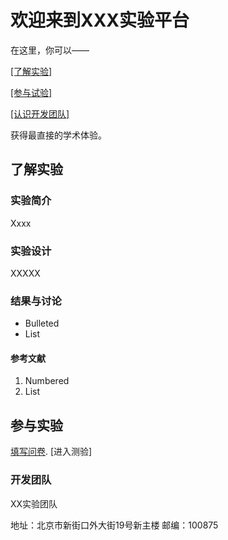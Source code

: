# 欢迎来到XXX实验平台

在这里，你可以——
<p><a href="#tips">[了解实验]</a></p>
<p><a href="#tips1">[参与试验]</a></p>
<p><a href="#tips2">[认识开发团队]</a></p>

获得最直接的学术体验。

## <a id="tips">了解实验</a>

### 实验简介
<p>Xxxx</p>

### 实验设计
<p>XXXXX</p>

### 结果与讨论
- Bulleted
- List

#### 参考文献
1. Numbered
2. List

## <a id="tips1">参与实验</a>
[填写问卷](https://github.com/momingqimiao479/momingqimiao479.github.io/settings). 
[进入测验]

### <a id="tips2">开发团队</a>
<p>XX实验团队</p>
<p>地址：北京市新街口外大街19号新主楼 邮编：100875</p> 

